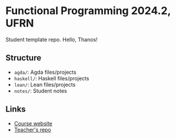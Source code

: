 # Functional Programming 2024.2, UFRN

Student template repo.
Hello, Thanos!

## Structure

- `agda/`: Agda files/projects
- `haskell/`: Haskell files/projects
- `lean/`: Lean files/projects
- `notes/`: Student notes

## Links

- [Course website][2024.2-fun-site]
- [Teacher's repo][2024.2-fun]

[2024.2-fun-site]: https://tsouanas.org/teaching/fun/2024.2/
[2024.2-fun]: https://github.com/tsouanas/2024.2-fun
